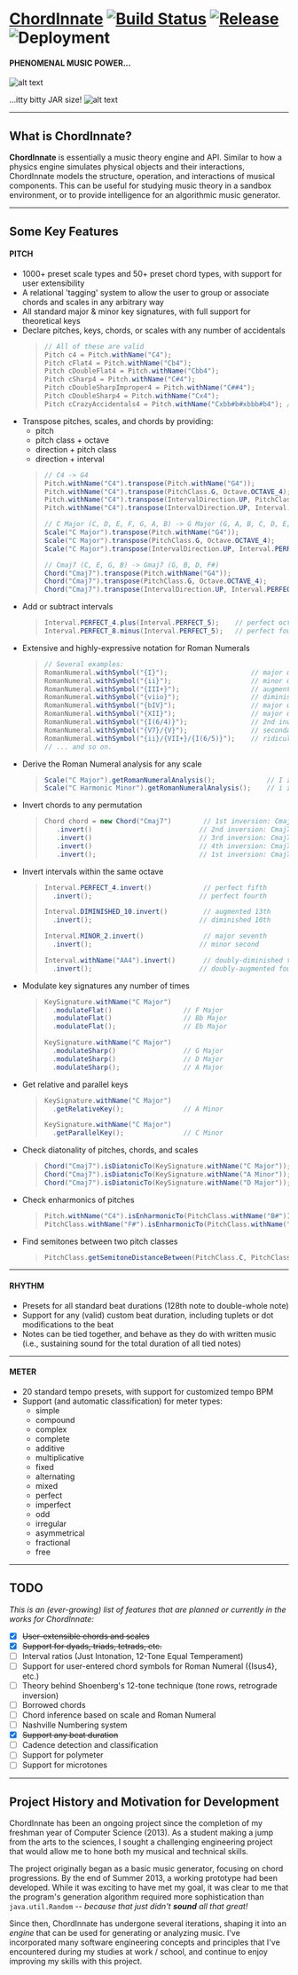 # [ChordInnate](https://chordinnate.herokuapp.com) [![Build Status](https://travis-ci.org/jdchampion/ChordInnate.svg?branch=master)](https://travis-ci.org/jdchampion/ChordInnate) [![Release](https://jitpack.io/v/jdchampion/ChordInnate.svg)](https://jitpack.io/#jdchampion/ChordInnate) ![Deployment](http://heroku-badge.herokuapp.com/?app=chordinnate)


#### PHENOMENAL MUSIC POWER...
![alt text][1]

[1]: https://vignette.wikia.nocookie.net/disney-fan-fiction/images/1/18/Aladdin-disneyscreencaps.com-5096.jpg/revision/latest?cb=20130806160611 "PHENOMENAL MUSIC POWER"

...itty bitty JAR size!
![alt text][2]

[2]: https://memegenerator.net/img/images/12041137/genie-itty-bitty-living-space.jpg "itty bitty JAR size"

---
## What is ChordInnate?
**ChordInnate** is essentially a music theory engine and API. Similar to how a physics engine simulates physical objects and their interactions, ChordInnate models the structure, operation, and interactions of musical components. This can be useful for studying music theory in a sandbox environment, or to provide intelligence for an algorithmic music generator.

---
## Some Key Features
#### PITCH
  - 1000+ preset scale types and 50+ preset chord types, with support for user extensibility
  - A relational 'tagging' system to allow the user to group or associate chords and scales in any arbitrary way
  - All standard major & minor key signatures, with full support for theoretical keys
  - Declare pitches, keys, chords, or scales with any number of accidentals
    >```java
    >// All of these are valid
    >Pitch c4 = Pitch.withName("C4");
    >Pitch cFlat4 = Pitch.withName("Cb4");
    >Pitch cDoubleFlat4 = Pitch.withName("Cbb4");
    >Pitch cSharp4 = Pitch.withName("C#4");
    >Pitch cDoubleSharpImproper4 = Pitch.withName("C##4");
    >Pitch cDoubleSharp4 = Pitch.withName("Cx4");
    >Pitch cCrazyAccidentals4 = Pitch.withName("Cxbb#b#xbbb#b4"); //...seriously.
    >```
  - Transpose pitches, scales, and chords by providing:
    - pitch
    - pitch class + octave
    - direction + pitch class
    - direction + interval
    >```java
    >// C4 -> G4
    >Pitch.withName("C4").transpose(Pitch.withName("G4"));
    >Pitch.withName("C4").transpose(PitchClass.G, Octave.OCTAVE_4);
    >Pitch.withName("C4").transpose(IntervalDirection.UP, PitchClass.G);
    >Pitch.withName("C4").transpose(IntervalDirection.UP, Interval.PERFECT_5);
    >
    >// C Major (C, D, E, F, G, A, B) -> G Major (G, A, B, C, D, E, F#)
    >Scale("C Major").transpose(Pitch.withName("G4"));
    >Scale("C Major").transpose(PitchClass.G, Octave.OCTAVE_4);
    >Scale("C Major").transpose(IntervalDirection.UP, Interval.PERFECT_5);
    >
    >// Cmaj7 (C, E, G, B) -> Gmaj7 (G, B, D, F#)
    >Chord("Cmaj7").transpose(Pitch.withName("G4"));
    >Chord("Cmaj7").transpose(PitchClass.G, Octave.OCTAVE_4);
    >Chord("Cmaj7").transpose(IntervalDirection.UP, Interval.PERFECT_5);
    >```
  - Add or subtract intervals
    >```java
    >Interval.PERFECT_4.plus(Interval.PERFECT_5);    // perfect octave
    >Interval.PERFECT_8.minus(Interval.PERFECT_5);   // perfect fourth
    >```
  - Extensive and highly-expressive notation for Roman Numerals
    >```java
    >// Several examples:
    >RomanNumeral.withSymbol("{I}");                     // major degree 1
    >RomanNumeral.withSymbol("{ii}");                    // minor degree 2
    >RomanNumeral.withSymbol("{III+}");                  // augmented degree 3
    >RomanNumeral.withSymbol("{viio}");                  // diminished degree 7
    >RomanNumeral.withSymbol("{bIV}");                   // major of flat 4 degree
    >RomanNumeral.withSymbol("{XII}");                   // major degree 12
    >RomanNumeral.withSymbol("{I(6/4)}");                // 2nd inversion of major degree 1
    >RomanNumeral.withSymbol("{V7}/{V}");                // secondary dominant
    >RomanNumeral.withSymbol("{ii}/{VII+}/{I(6/5)}");    // ridiculous auxiliaries
    >// ... and so on.
    >```
  - Derive the Roman Numeral analysis for any scale
    >```java
    >Scale("C Major").getRomanNumeralAnalysis();             // I ii iii IV V vi vii˚
    >Scale("C Harmonic Minor").getRomanNumeralAnalysis();    // i ii˚ III+ iv V VI vii˚
    >```
  - Invert chords to any permutation
    >```java
    >Chord chord = new Chord("Cmaj7")        // 1st inversion: Cmaj7 (C, E, G, B)
    >    .invert()                           // 2nd inversion: Cmaj7/E (E, G, B, C)
    >    .invert()                           // 3rd inversion: Cmaj7/G (G, B, C, E)
    >    .invert()                           // 4th inversion: Cmaj7/B (B, C, E, G)
    >    .invert();                          // 1st inversion: Cmaj7 (C, E, G, B)
    >```
  - Invert intervals within the same octave
    >```java
    >Interval.PERFECT_4.invert()             // perfect fifth
    >   .invert();                           // perfect fourth
    >
    >Interval.DIMINISHED_10.invert()         // augmented 13th
    >   .invert();                           // diminished 10th
    >
    >Interval.MINOR_2.invert()               // major seventh
    >   .invert();                           // minor second
    >
    >Interval.withName("AA4").invert()       // doubly-diminished fifth
    >   .invert();                           // doubly-augmented fourth
    >```
  - Modulate key signatures any number of times
    >```java
    >KeySignature.withName("C Major")
    >   .modulateFlat()                  // F Major
    >   .modulateFlat()                  // Bb Major
    >   .modulateFlat();                 // Eb Major
    >
    >KeySignature.withName("C Major")
    >   .modulateSharp()                 // G Major
    >   .modulateSharp()                 // D Major
    >   .modulateSharp();                // A Major
    >```
  - Get relative and parallel keys
    >```java
    >KeySignature.withName("C Major")
    >   .getRelativeKey();               // A Minor
    >
    >KeySignature.withName("C Major")
    >   .getParallelKey();               // C Minor
    >```
  - Check diatonality of pitches, chords, and scales
    >```java
    >Chord("Cmaj7").isDiatonicTo(KeySignature.withName("C Major")); // true
    >Chord("Cmaj7").isDiatonicTo(KeySignature.withName("A Minor")); // true
    >Chord("Cmaj7").isDiatonicTo(KeySignature.withName("D Major")); // false
    >```
  - Check enharmonics of pitches
    >```java
    >Pitch.withName("C4").isEnharmonicTo(PitchClass.withName("B#"));         // true
    >PitchClass.withName("F#").isEnharmonicTo(PitchClass.withName("Gb"));    // true
    >```
  - Find semitones between two pitch classes
    >```java
    >PitchClass.getSemitoneDistanceBetween(PitchClass.C, PitchClass.D);      // 2
    >```

---

#### RHYTHM
  - Presets for all standard beat durations (128th note to double-whole note)
  - Support for any (valid) custom beat duration, including tuplets or dot modifications to the beat
  - Notes can be tied together, and behave as they do with written music (i.e., sustaining sound for the total duration of all tied notes)

---

#### METER
  - 20 standard tempo presets, with support for customized tempo BPM
  - Support (and automatic classification) for meter types:
      - simple
      - compound
      - complex
      - complete
      - additive
      - multiplicative
      - fixed
      - alternating
      - mixed
      - perfect
      - imperfect
      - odd
      - irregular
      - asymmetrical
      - fractional
      - free

---
## TODO
*This is an (ever-growing) list of features that are planned or currently in the works for ChordInnate:*
- [x] ~~User-extensible chords and scales~~
- [x] ~~Support for dyads, triads, tetrads, etc.~~
- [ ] Interval ratios (Just Intonation, 12-Tone Equal Temperament)
- [ ] Support for user-entered chord symbols for Roman Numeral ({Isus4}, etc.)
- [ ] Theory behind Shoenberg's 12-tone technique (tone rows, retrograde inversion)
- [ ] Borrowed chords
- [ ] Chord inference based on scale and Roman Numeral
- [ ] Nashville Numbering system
- [x] ~~Support any beat duration~~
- [ ] Cadence detection and classification
- [ ] Support for polymeter
- [ ] Support for microtones

---
## Project History and Motivation for Development
ChordInnate has been an ongoing project since the completion of my freshman year of Computer Science (2013). As a student making a jump from the arts to the sciences, I sought a challenging engineering project that would allow me to hone both my musical and technical skills.

The project originally began as a basic music generator, focusing on chord progressions. By the end of Summer 2013, a working prototype had been developed. While it was exciting to have met my goal, it was clear to me that the program's generation algorithm required more sophistication than `java.util.Random` -- *because that just didn't __sound__ all that great!* 

Since then, ChordInnate has undergone several iterations, shaping it into an *engine* that can be used for generating or analyzing music. I've incorporated many software engineering concepts and principles that I've encountered during my studies at work / school, and continue to enjoy improving my skills with this project.
